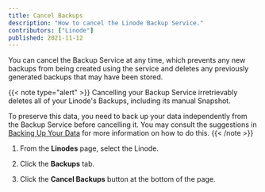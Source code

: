 ```yaml
---
title: Cancel Backups
description: "How to cancel the Linode Backup Service."
contributors: ["Linode"]
published: 2021-11-12
---
```


You can cancel the Backup Service at any time, which prevents any new backups from being created using the service and deletes any previously generated backups that may have been stored.

{{< note type="alert" >}}
Cancelling your Backup Service irretrievably deletes all of your Linode's Backups, including its manual Snapshot.

To preserve this data, you need to back up your data independently from the Backup Service before cancelling it. You may consult the suggestions in [Backing Up Your Data](/docs/guides/backing-up-your-data/) for more information on how to do this.
{{< /note >}}

1.  From the **Linodes** page, select the Linode.

1.  Click the **Backups** tab.

1.  Click the **Cancel Backups** button at the bottom of the page.